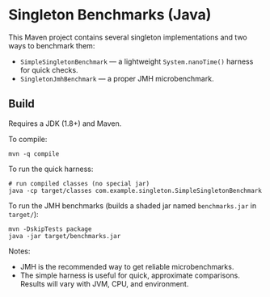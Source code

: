 # Singleton Benchmarks (Java)

This Maven project contains several singleton implementations and two ways to benchmark them:

- `SimpleSingletonBenchmark` — a lightweight `System.nanoTime()` harness for quick checks.
- `SingletonJmhBenchmark` — a proper JMH microbenchmark.

## Build

Requires a JDK (1.8+) and Maven.

To compile:
```
mvn -q compile
```

To run the quick harness:
```
# run compiled classes (no special jar)
java -cp target/classes com.example.singleton.SimpleSingletonBenchmark
```

To run the JMH benchmarks (builds a shaded jar named `benchmarks.jar` in `target/`):
```
mvn -DskipTests package
java -jar target/benchmarks.jar
```

Notes:
- JMH is the recommended way to get reliable microbenchmarks.
- The simple harness is useful for quick, approximate comparisons. Results will vary with JVM, CPU, and environment.
